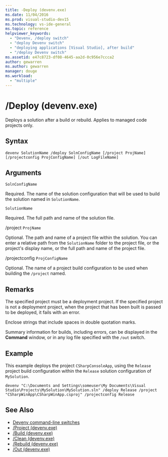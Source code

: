 ```yaml
---
title: -Deploy (devenv.exe)
ms.date: 11/04/2016
ms.prod: visual-studio-dev15
ms.technology: vs-ide-general
ms.topic: reference
helpviewer_keywords:
  - "Devenv, /deploy switch"
  - "deploy Devenv switch"
  - "deploying applications [Visual Studio], after build"
  - "/deploy Devenv switch"
ms.assetid: e47c8723-df08-4645-aa2d-0c956e7ccca2
author: gewarren
ms.author: gewarren
manager: douge
ms.workload:
  - "multiple"
---
```

# /Deploy (devenv.exe)
Deploys a solution after a build or rebuild. Applies to managed code projects only.

## Syntax

```
devenv SolutionName /deploy SolnConfigName [/project ProjName] [/projectconfig ProjConfigName] [/out LogFileName]
```

## Arguments
 `SolnConfigName`

 Required. The name of the solution configuration that will be used to build the solution named in `SolutionName`.

 `SolutionName`

 Required. The full path and name of the solution file.

 /project `ProjName`

 Optional. The path and name of a project file within the solution. You can enter a relative path from the `SolutionName` folder to the project file, or the project's display name, or the full path and name of the project file.

 /projectconfig `ProjConfigName`

 Optional. The name of a project build configuration to be used when building the `/project` named.

## Remarks
 The specified project must be a deployment project. If the specified project is not a deployment project, when the project that has been built is passed to be deployed, it fails with an error.

 Enclose strings that include spaces in double quotation marks.

 Summary information for builds, including errors, can be displayed in the **Command** window, or in any log file specified with the `/out` switch.

## Example
 This example deploys the project `CSharpConsoleApp`, using the `Release` project build configuration within the `Release` solution configuration of `MySolution`.

```
devenv "C:\Documents and Settings\someuser\My Documents\Visual Studio\Projects\MySolution\MySolution.sln" /deploy Release /project "CSharpWinApp\CSharpWinApp.csproj" /projectconfig Release
```

## See Also

- [Devenv command-line switches](../../ide/reference/devenv-command-line-switches.md)
- [/Project (devenv.exe)](../../ide/reference/project-devenv-exe.md)
- [/Build (devenv.exe)](../../ide/reference/build-devenv-exe.md)
- [/Clean (devenv.exe)](../../ide/reference/clean-devenv-exe.md)
- [/Rebuild (devenv.exe)](../../ide/reference/rebuild-devenv-exe.md)
- [/Out (devenv.exe)](../../ide/reference/out-devenv-exe.md)